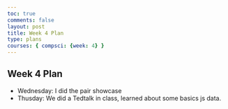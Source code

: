 ```yaml
---
toc: true
comments: false
layout: post
title: Week 4 Plan 
type: plans
courses: { compsci: {week: 4} }
---
```


## Week 4 Plan
- Wednesday: I did the pair showcase
- Thusday: We did a Tedtalk in class, learned about some basics js data.